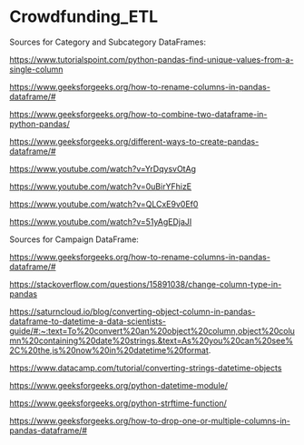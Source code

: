 # Crowdfunding_ETL

Sources for Category and Subcategory DataFrames:
 
  https://www.tutorialspoint.com/python-pandas-find-unique-values-from-a-single-column
  
  https://www.geeksforgeeks.org/how-to-rename-columns-in-pandas-dataframe/#
  
  https://www.geeksforgeeks.org/how-to-combine-two-dataframe-in-python-pandas/
 
  https://www.geeksforgeeks.org/different-ways-to-create-pandas-dataframe/#
  
  https://www.youtube.com/watch?v=YrDqysvOtAg
  
  https://www.youtube.com/watch?v=0uBirYFhizE
  
  https://www.youtube.com/watch?v=QLCxE9v0Ef0
 
  https://www.youtube.com/watch?v=51yAgEDjaJI


Sources for Campaign DataFrame:

https://www.geeksforgeeks.org/how-to-rename-columns-in-pandas-dataframe/#

https://stackoverflow.com/questions/15891038/change-column-type-in-pandas

https://saturncloud.io/blog/converting-object-column-in-pandas-dataframe-to-datetime-a-data-scientists-guide/#:~:text=To%20convert%20an%20object%20column,object%20column%20containing%20date%20strings.&text=As%20you%20can%20see%2C%20the,is%20now%20in%20datetime%20format.

https://www.datacamp.com/tutorial/converting-strings-datetime-objects

https://www.geeksforgeeks.org/python-datetime-module/

https://www.geeksforgeeks.org/python-strftime-function/

https://www.geeksforgeeks.org/how-to-drop-one-or-multiple-columns-in-pandas-dataframe/#


